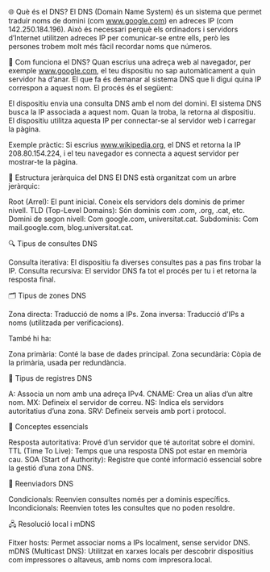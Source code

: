 🌐 Què és el DNS?
El DNS (Domain Name System) és un sistema que permet traduir noms de domini (com www.google.com) en adreces IP (com 142.250.184.196). Això és necessari perquè els ordinadors i servidors d’Internet utilitzen adreces IP per comunicar-se entre ells, però les persones trobem molt més fàcil recordar noms que números.

🔁 Com funciona el DNS?
Quan escrius una adreça web al navegador, per exemple www.google.com, el teu dispositiu no sap automàticament a quin servidor ha d’anar. El que fa és demanar al sistema DNS que li digui quina IP correspon a aquest nom.
El procés és el següent:

El dispositiu envia una consulta DNS amb el nom del domini.
El sistema DNS busca la IP associada a aquest nom.
Quan la troba, la retorna al dispositiu.
El dispositiu utilitza aquesta IP per connectar-se al servidor web i carregar la pàgina.

Exemple pràctic:
Si escrius www.wikipedia.org, el DNS et retorna la IP 208.80.154.224, i el teu navegador es connecta a aquest servidor per mostrar-te la pàgina.

🌳 Estructura jeràrquica del DNS
El DNS està organitzat com un arbre jeràrquic:

Root (Arrel): El punt inicial. Coneix els servidors dels dominis de primer nivell.
TLD (Top-Level Domains): Són dominis com .com, .org, .cat, etc.
Domini de segon nivell: Com google.com, universitat.cat.
Subdominis: Com mail.google.com, blog.universitat.cat.


🔍 Tipus de consultes DNS

Consulta iterativa: El dispositiu fa diverses consultes pas a pas fins trobar la IP.
Consulta recursiva: El servidor DNS fa tot el procés per tu i et retorna la resposta final.


🗂️ Tipus de zones DNS

Zona directa: Traducció de noms a IPs.
Zona inversa: Traducció d’IPs a noms (utilitzada per verificacions).

També hi ha:

Zona primària: Conté la base de dades principal.
Zona secundària: Còpia de la primària, usada per redundància.


📄 Tipus de registres DNS

A: Associa un nom amb una adreça IPv4.
CNAME: Crea un alias d’un altre nom.
MX: Defineix el servidor de correu.
NS: Indica els servidors autoritatius d’una zona.
SRV: Defineix serveis amb port i protocol.


🧠 Conceptes essencials

Resposta autoritativa: Prové d’un servidor que té autoritat sobre el domini.
TTL (Time To Live): Temps que una resposta DNS pot estar en memòria cau.
SOA (Start of Authority): Registre que conté informació essencial sobre la gestió d’una zona DNS.


🔁 Reenviadors DNS

Condicionals: Reenvien consultes només per a dominis específics.
Incondicionals: Reenvien totes les consultes que no poden resoldre.


🖧 Resolució local i mDNS

Fitxer hosts: Permet associar noms a IPs localment, sense servidor DNS.
mDNS (Multicast DNS): Utilitzat en xarxes locals per descobrir dispositius com impressores o altaveus, amb noms com impresora.local.
